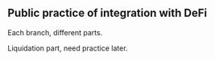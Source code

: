 ## Public practice of integration with DeFi

<p>Each branch, different parts.</p>

<p>Liquidation part, need practice later.</p>

